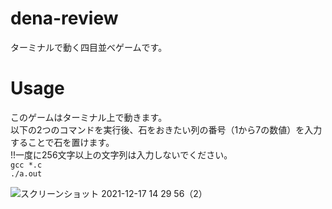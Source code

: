 # dena-review
ターミナルで動く四目並べゲームです。

# Usage
このゲームはターミナル上で動きます。  
以下の2つのコマンドを実行後、石をおきたい列の番号（1から7の数値）を入力することで石を置けます。  
!!一度に256文字以上の文字列は入力しないでください。  
`gcc *.c`  
`./a.out`  

![スクリーンショット 2021-12-17 14 29 56（2）](https://user-images.githubusercontent.com/62476416/146494872-d58f3a12-b80b-4e3a-a23c-c9d2700a1bb9.png)

